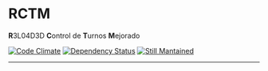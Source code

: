 RCTM
====
**R**3L04D3D **C**ontrol de **T**urnos **M**ejorado

[![Code Climate](https://codeclimate.com/github/utfsmlabs/rctm.png)](https://codeclimate.com/github/utfsmlabs/rctm) 
[![Dependency Status](https://gemnasium.com/utfsmlabs/rctm.png)](https://gemnasium.com/utfsmlabs/rctm)
[![Still Mantained](http://stillmaintained.com/utfsmlabs/rctm.png)](http://stillmaintained.com/utfsmlabs)

---


